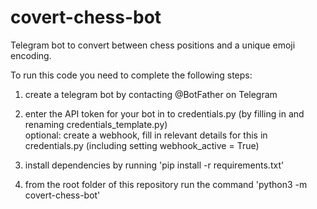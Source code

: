 # covert-chess-bot
Telegram bot to convert between chess positions and a unique emoji encoding.

To run this code you need to complete the following steps:

1. create a telegram bot by contacting @BotFather on Telegram

2. enter the API token for your bot in to credentials.py (by filling in and renaming credentials_template.py)    
   optional: create a webhook, fill in relevant details for this in credentials.py (including setting webhook_active = True)

3. install dependencies by running 'pip install -r requirements.txt'

4. from the root folder of this repository run the command 'python3 -m covert-chess-bot'
